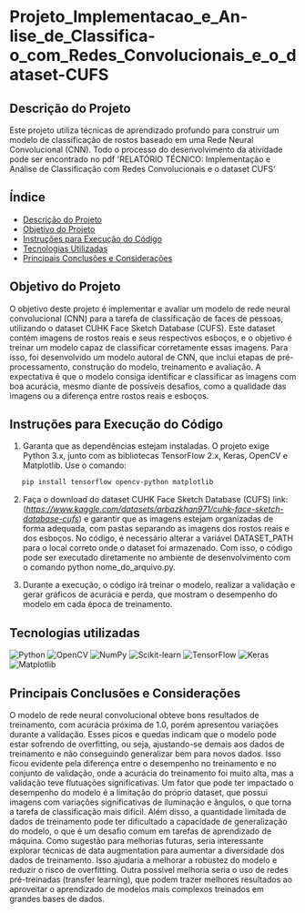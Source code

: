 # Projeto_Implementacao_e_An-lise_de_Classifica-o_com_Redes_Convolucionais_e_o_dataset-CUFS

## Descrição do Projeto
Este projeto utiliza técnicas de aprendizado profundo para construir um modelo de classificação de rostos baseado em uma Rede Neural Convolucional (CNN). Todo o processo do desenvolvimento da atividade pode ser encontrado no pdf 'RELATÓRIO TÉCNICO: Implementação e Análise de Classificação com Redes Convolucionais e o dataset CUFS'

## Índice

- [Descrição do Projeto](#descrição-do-projeto)
- [Objetivo do Projeto ](#objetivo-do-projeto)
- [Instruções para Execução do Código](#instruções-para-execução-do-código)
- [Tecnologias Utilizadas](#tecnologias-utilizadas)
- [Principais Conclusões e Considerações](#principais-conclusões-e-considerações)
## Objetivo do Projeto
O objetivo deste projeto é implementar e avaliar um modelo de rede neural convolucional (CNN) para a tarefa de classificação de faces de pessoas, utilizando o dataset CUHK Face Sketch Database (CUFS). Este dataset contém imagens de rostos reais e seus respectivos esboços, e o objetivo é treinar um modelo capaz de classificar corretamente essas imagens. Para isso, foi desenvolvido um modelo autoral de CNN, que inclui etapas de pré-processamento, construção do modelo, treinamento e avaliação. A expectativa é que o modelo consiga identificar e classificar as imagens com boa acurácia, mesmo diante de possíveis desafios, como a qualidade das imagens ou a diferença entre rostos reais e esboços.

## Instruções para Execução do Código
1. Garanta que as dependências estejam instaladas. O projeto exige Python 3.x, junto com as bibliotecas TensorFlow 2.x, Keras, OpenCV e Matplotlib. Use o comando:
```bash
   pip install tensorflow opencv-python matplotlib
```

2. Faça o download do dataset CUHK Face Sketch Database (CUFS) link:(*https://www.kaggle.com/datasets/arbazkhan971/cuhk-face-sketch-database-cufs*) e garantir que as imagens estejam organizadas de forma adequada, com pastas separando as imagens dos rostos reais e dos esboços. No código, é necessário alterar a variável DATASET_PATH para o local correto onde o dataset foi armazenado. Com isso, o código pode ser executado diretamente no ambiente de desenvolvimento com o comando python nome_do_arquivo.py.
  
3. Durante a execução, o código irá treinar o modelo, realizar a validação e gerar gráficos de acurácia e perda, que mostram o desempenho do modelo em cada época de treinamento.

## Tecnologias utilizadas
![Python](https://img.shields.io/badge/Python-3776AB?style=flat&logo=python&logoColor=white)
![OpenCV](https://img.shields.io/badge/OpenCV-5C3C6A?style=flat&logo=opencv&logoColor=white)
![NumPy](https://img.shields.io/badge/NumPy-013243?style=flat&logo=numpy&logoColor=white)
![Scikit-learn](https://img.shields.io/badge/scikit--learn-F7931E?style=flat&logo=scikit-learn&logoColor=white)
![TensorFlow](https://img.shields.io/badge/TensorFlow-FF6F00?style=flat&logo=tensorflow&logoColor=white)
![Keras](https://img.shields.io/badge/Keras-D00000?style=flat&logo=keras&logoColor=white)
![Matplotlib](https://img.shields.io/badge/Matplotlib-0076A8?style=flat&logo=matplotlib&logoColor=white)


## Principais Conclusões e Considerações
O modelo de rede neural convolucional obteve bons resultados de treinamento, com acurácia próxima de 1.0, porém apresentou variações durante a validação. Esses picos e quedas indicam que o modelo pode estar sofrendo de overfitting, ou seja, ajustando-se demais aos dados de treinamento e não conseguindo generalizar bem para novos dados. Isso ficou evidente pela diferença entre o desempenho no treinamento e no conjunto de validação, onde a acurácia do treinamento foi muito alta, mas a validação teve flutuações significativas.
Um fator que pode ter impactado o desempenho do modelo é a limitação do próprio dataset, que possui imagens com variações significativas de iluminação e ângulos, o que torna a tarefa de classificação mais difícil. Além disso, a quantidade limitada de dados de treinamento pode ter dificultado a capacidade de generalização do modelo, o que é um desafio comum em tarefas de aprendizado de máquina.
Como sugestão para melhorias futuras, seria interessante explorar técnicas de data augmentation para aumentar a diversidade dos dados de treinamento. Isso ajudaria a melhorar a robustez do modelo e reduzir o risco de overfitting. Outra possível melhoria seria o uso de redes pré-treinadas (transfer learning), que podem trazer melhores resultados ao aproveitar o aprendizado de modelos mais complexos treinados em grandes bases de dados.
